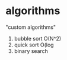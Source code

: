 # algorithms
"custom algorithms"
1) bubble sort O(N^2) 
2) quick sort O(log 
3) binary search        
          
     
    
   
 
